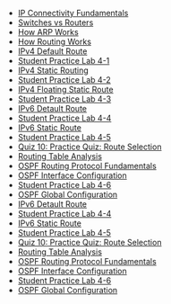- [IP Connectivity Fundamentals]()
- [Switches vs Routers]()
- [How ARP Works]()
- [How Routing Works]()
- [IPv4 Default Route]()
- [Student Practice Lab 4-1]()
- [IPv4 Static Routing]()
- [Student Practice Lab 4-2]()
- [IPv4 Floating Static Route]()
- [Student Practice Lab 4-3]()
- [IPv6 Detault Route]()
- [Student Practice Lab 4-4]()
- [IPv6 Static Route]()
- [Student Practice Lab 4-5]()
- [Quiz 10: Practice Quiz: Route Selection]()
- [Routing Table Analysis]()
- [OSPF Routing Protocol Fundamentals]()
- [OSPF Interface Configuration]()
- [Student Practice Lab 4-6]()
- [OSPF Global Configuration]()
- [IPv6 Detault Route]()
- [Student Practice Lab 4-4]()
- [IPv6 Static Route]()
- [Student Practice Lab 4-5]()
- [Quiz 10: Practice Quiz: Route Selection]()
- [Routing Table Analysis]()
- [OSPF Routing Protocol Fundamentals]()
- [OSPF Interface Configuration]()
- [Student Practice Lab 4-6]()
- [OSPF Global Configuration]()
